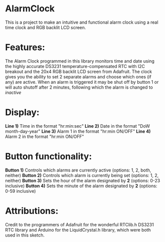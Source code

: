 # AlarmClock

This is a project to make an intuitive and functional alarm clock using a real time clock and RGB backlit LCD screen. 

# Features:
The Alarm Clock programmed in this library monitors time and date using the highly accurate DS3231 temperature-compensated 
RTC with I2C breakout and the 20x4 RGB backlit LCD screen from Adafruit. The clock gives you the ability to set 2 separate 
alarms and choose which ones (if any) are active. When an alarm is triggered it may be shut off by button 1 or will auto 
shutoff after 2 minutes, following which the alarm is changed to _inactive_

# Display:
**Line 1)** Time in the format "hr:min:sec"
**Line 2)** Date in the format "DoW month-day-year"
**Line 3)** Alarm 1 in the format "hr:min ON/OFF"
**Line 4)** Alarm 2 in the format "hr:min ON/OFF"

# Button functionality:
**Button 1)** Controls which alarms are currently active (options: 1, 2, both, neither)
**Button 2)** Controls which alarm is currently being set (options: 1, 2, neither)
**Button 3)** Sets the hour of the alarm designated by **2** (options: 0-23 inclusive)
**Button 4)** Sets the minute of the alarm designated by **2** (options: 0-59 inclusive)

# Attributions: 
Credit to the programmers of Adafruit for the wonderful RTClib.h DS3231 RTC library and Arduino for the LiquidCrystal.h 
library, which were both used in this sketch. 
